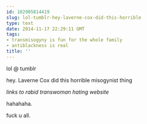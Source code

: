 ```yaml
---
id: 102905814419
slug: lol-tumblr-hey-laverne-cox-did-this-horrible
type: text
date: 2014-11-17 22:29:11 GMT
tags:
- transmisogyny is fun for the whole family
- antiblackness is real
title: ''
---
```

<p>lol @ tumblr</p>

<p>hey. Laverne Cox did this horrible misogynist thing</p>

<p><em>links to rabid transwoman hating website</em></p>

<p>hahahaha.</p>

<p>fuck u all.</p>